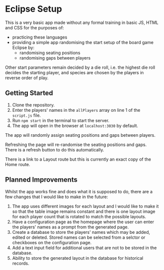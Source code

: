 # Eclipse Setup

This is a very basic app made without any formal training in basic JS, HTML and CSS for the purposes of: 
* practicing these languages
* providing a simple app randomising the start setup of the board game Eclipse by:
  * randomising seating positions
  * randomising gaps between players

Other start parameters remain decided by a die roll, i.e. the highest die roll decides the starting player, and species are chosen by the players in reverse order of play.

## Getting Started

1. Clone the repository.
2. Enter the players' names in the `allPlayers` array on line 1 of the `script.js` file.
3. Run `npm start` in the terminal to start the server.
4. The app will open in the browser at `localhost:3030` by default.

The app will randomly assign seating positions and gaps between players.

Refreshing the page will re-randomise the seating positions and gaps.
There is a refresh button to do this automatically.

There is a link to a Layout route but this is currently an exact copy of the Home route.

## Planned Improvements

Whilst the app works fine and does what it is supposed to do, there are a few changes that I would like to make in the future:
1. The app uses different images for each layout and I would like to make it so that the table image remains constant and there is one layout image for each player count that is rotated to match the possible layouts.
2. Have a configuration page as the homepage where the user can enter the players' names as a prompt from the generated page.
3. Create a database to store the players' names which may be added, edited or deleted. Stored names can be selected from a selctor or checkboxes on the configuration page.
4. Add a text input field for additional users that are not to be stored in the database.
5. Ability to store the generated layout in the database for historical records.
